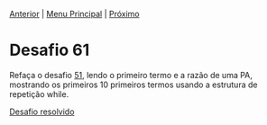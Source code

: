 [Anterior](Desafio060.md) | [Menu Principal](/README.md/) | [Próximo](Desafio062.md)  

# Desafio 61  
  
Refaça o desafio [51](/Desafios/desafio051.py/), lendo o primeiro termo e a razão de uma PA, mostrando os primeiros 10 primeiros termos usando a estrutura de repetição while.

[Desafio resolvido](/Desafios/desafio061.py/)